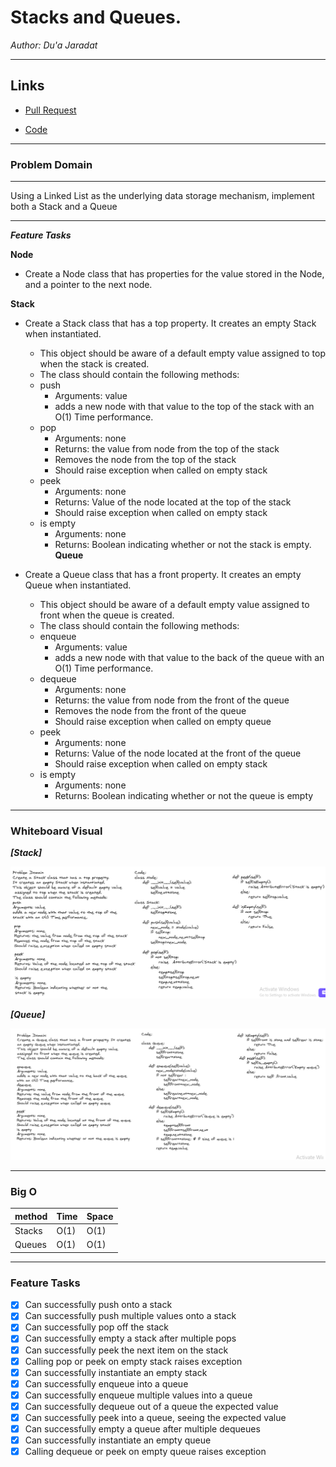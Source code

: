 # Stacks and Queues.


*Author: Du'a Jaradat*

---


## Links
- [Pull Request](https://github.com/duajaradat/data-structures-and-algorithms/pull/34)

- [Code](https://github.com/duajaradat/data-structures-and-algorithms/blob/stack-queue-pseudo/python/data_structure/stacks_queues/stacks_queues.py)

---

### Problem Domain
******
Using a Linked List as the underlying data storage mechanism, implement both a Stack and a Queue


---

***Feature Tasks***

**Node**

 - Create a Node class that has properties for the value stored in the Node, and a pointer to the next node.

**Stack**

 - Create a Stack class that has a top property. It creates an empty Stack when instantiated.
     - This object should be aware of a default empty value assigned to top when the stack is created.
     - The class should contain the following methods:
     - push
         - Arguments: value
         - adds a new node with that value to the top of the stack with an O(1) Time performance.
     - pop
         - Arguments: none
         - Returns: the value from node from the top of the stack
         - Removes the node from the top of the stack
         - Should raise exception when called on empty stack
     - peek
         - Arguments: none
         - Returns: Value of the node located at the top of the stack
         - Should raise exception when called on empty stack
     - is empty
         - Arguments: none
         - Returns: Boolean indicating whether or not the stack is empty.
**Queue**
 - Create a Queue class that has a front property. It creates an empty Queue when instantiated.

     - This object should be aware of a default empty value assigned to front when the queue is created.
     - The class should contain the following methods:
     - enqueue
         - Arguments: value
         - adds a new node with that value to the back of the queue with an O(1) Time performance.
     - dequeue
         - Arguments: none
         - Returns: the value from node from the front of the queue
         - Removes the node from the front of the queue
         - Should raise exception when called on empty queue
     - peek
         - Arguments: none
         - Returns: Value of the node located at the front of the queue
         - Should raise exception when called on empty stack
     - is empty
         - Arguments: none
         - Returns: Boolean indicating whether or not the queue is empty






---



### Whiteboard Visual

***[Stack]***

![Stack Class](stack.png)

***[Queue]***

![Queue Class](queue.png)

---



### Big O

| method| Time | Space |
|------ | :----------- | :----------- |
|Stacks  | O(1) |O(1) |
|Queues  | O(1) |O(1) |

---

### Feature Tasks

- [x] Can successfully push onto a stack
- [x] Can successfully push multiple values onto a stack
- [x] Can successfully pop off the stack
- [x] Can successfully empty a stack after multiple pops
- [x] Can successfully peek the next item on the stack
- [x] Calling pop or peek on empty stack raises exception
- [x] Can successfully instantiate an empty stack
- [x] Can successfully enqueue into a queue
- [x] Can successfully enqueue multiple values into a queue
- [x] Can successfully dequeue out of a queue the expected value
- [x] Can successfully peek into a queue, seeing the expected value
- [x] Can successfully empty a queue after multiple dequeues
- [x] Can successfully instantiate an empty queue
- [x] Calling dequeue or peek on empty queue raises exception
